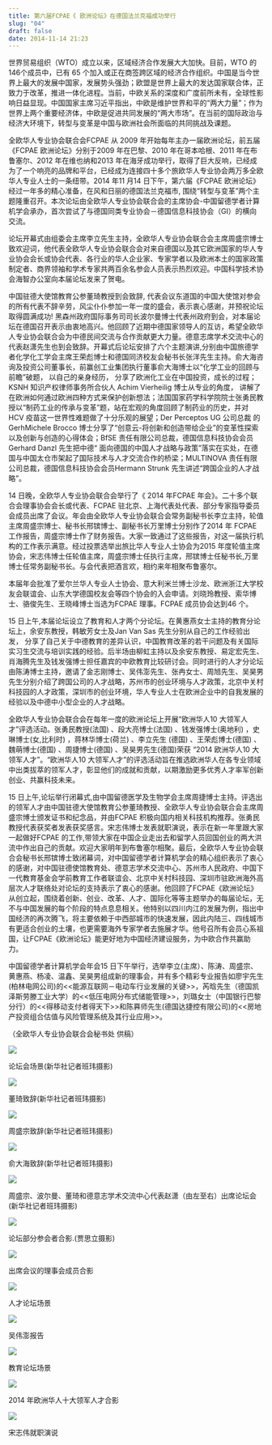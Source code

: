 ```yaml
---
title: 第六届FCPAE《 欧洲论坛》在德国法兰克福成功举行
slug: "04"
draft: false
date: 2014-11-14 21:23
---
```

世界贸易组织（WTO）成立以来，区域经济合作发展大大加快。目前，WTO 的 146个成员中，已有 65 个加入或正在商签跨区域的经济合作组织。中国是当今世界上最大的发展中国家，发展势头强劲；欧盟是世界上最大的发达国家联合体，正致力于改革，推进一体化进程。当前，中欧关系的深度和广度前所未有，全球性影响日益显现。中国国家主席习近平指出，中欧是维护世界和平的“两大力量”；作为世界上两个重要经济体，中欧是促进共同发展的“两大市场”。在当前的国际政治与经济大环境下，转型与变革是中国与欧洲社会所面临的共同挑战及课题。

全欧华人专业协会联合会FCPAE 从 2009 年开始每年主办一届欧洲论坛，前五届《FCPAE 欧洲论坛》分别于2009 年在巴黎、2010 年在哥本哈根、2011 年在布鲁塞尔、2012 年在维也纳和2013 年在海牙成功举行，取得了巨大反响，已经成为了一个响亮的品牌和平台，已经成为连接四十多个旅欧华人专业协会两万多全欧华人专业人士的一条纽带。2014 年11 月14 日下午，第六届《FCPAE 欧洲论坛》经过一年多的精心准备，在风和日丽的德国法兰克福市, 围绕“转型与变革”两个主题隆重召开。本次论坛由全欧华人专业协会联合会的主席协会-中国留德学者计算机学会承办，首次尝试了与德国同类专业协会－德国信息科技协会（GI）的横向交流。

论坛开幕式由组委会主席李立先生主持，全欧华人专业协会联合会主席周盛宗博士致欢迎词，他代表全欧华人专业协会联合会对来自德国以及其它欧洲国家的华人专业协会会长或协会代表、各行业的华人企业家、专家学者以及欧洲本土的国家政策制定者、商界领袖和学术专家共两百余名参会人员表示热烈欢迎。中国科学技术协会海智办公室向本届论坛发来了贺电。

中国驻德大使馆教育公参董琦教授到会致辞, 代表会议东道国的中国大使馆对参会的所有代表不辞辛劳，风尘仆仆参加一年一度的盛会，表示衷心感谢，并预祝论坛取得圆满成功! 黑森州政府国际事务司司长波尔曼博士代表州政府到会，对本届论坛在德国召开表示由衷地高兴。他回顾了近期中德国家领导人的互访，希望全欧华人专业协会联合会为中德民间交流与合作贡献更大力量。德意志席学术交流中心的代表赵潇先生也到会致辞。开幕式后论坛安排了六个主题演讲,分别由中国旅德学者化学化工学会主席王荣彪博士和德国同济校友会秘书长张洋先生主持。俞大海咨询及投资公司董事长，前赢创工业集团执行董事俞大海博士以“化学工业的回顾与前瞻”破题， 以自己的亲身经历， 分享了欧洲化工业在中国投资，成长的过程；KSNH 知识产权律师事务所合伙人 Achim Vierheilig 博士从专业的角度， 讲解了在欧洲如何通过欧洲四种方式来保护创新想法；法国国家药学科学院院士张勇民教授以“制药工业的传承与变革”题，站在宏观的角度回顾了制药业的历史，并对HCV 疫苗这一世界性难题做了十分乐观的展望；Der Perceptos UG 公司总裁 的GerhMichele Brocco 博士分享了“创意云-将创新和创造带给企业”的变革性探索以及创新与创造的心得体会；BfSE 责任有限公司总裁，德国信息科技协会会员 Gerhard Danzl 先生把中德“ 面向德国的中国人才战略与政策”落实在实处，在德国与中国太仓市架起了国际技术与人才交流合作的桥梁；MULTINOVA 责任有限公司总裁，德国信息科技协会会员Hermann Strunk 先生讲述“跨国企业的人才战略”。

14 日晚，全欧华人专业协会联合会举行了《 2014 年FCPAE 年会》。二十多个联合会理事协会会长或代表、FCPAE 驻北京、上海代表处代表、部分专家指导委员会成员出席了会议。年会由全欧华人专业协会联合会常务副秘书长李立主持，轮值主席周盛宗博士、秘书长邢镔博士、副秘书长万里博士分别作了2014 年 FCPAE 工作报告，周盛宗博士作了财务报告。大家一致通过了这些报告，对这一届执行机构的工作表示满意。经过投票选举出旅比华人专业人士协会为2015 年度轮值主席协会，宋志伟博士任轮值主席，周盛宗博士任执行主席，邢镔博士任秘书长,万里博士任常务副秘书长。与会代表把酒言欢，相约来年相聚布鲁塞尔。

本届年会批准了爱尔兰华人专业人士协会、意大利米兰博士沙龙、欧洲浙江大学校友会联谊会、山东大学德国校友会等四个协会的入会申请。刘晓玲教授、索华博士、骆俊先生、王晓峰博士当选为FCPAE 理事。FCPAE 成员协会达到46 个。

15 日上午,本届论坛设立了教育和人才两个分论坛。在黄惠燕女士主持的教育分论坛上，余安东教授，韩敏芳女士及Jan Van Sas 先生分别从自己的工作经验出发， 分享了自己关于中德教育的差异认识，中国教育改革的若干问题及有关国际实习生交流与培训实践的经验。后半场由柳虹主持以及余安东教授、易定宏先生、肖海腾先生及钱发强博士担任嘉宾的中欧教育比较研讨会。同时进行的人才分论坛由陈涛博士主持，邀请了金志刚博士、吴伟澎先生、张冉女士、周旭先生、吴昊男先生分别介绍了跨国公司的人才战略，苏州市的创业环境与人才政策，北京中关村科技园的人才政策，深圳市的创业环境，华人专业人士在欧洲企业中的自我发展的经验以及中德中小型企业的人才战略。

全欧华人专业协会联合会在每年一度的欧洲论坛上开展“欧洲华人10 大领军人才”评选活动。张勇民教授(法国) 、段大亮博士(法国) 、钱发强博士(奥地利) ，史琳博士(女,比利时) ，蒋林华博士(荷兰) 、李立先生 (德国) 、王荣彪博士(德国) 、魏萌博士(德国) 、周捷博士(德国) 、吴昊男先生(德国)荣获 “2014 欧洲华人10 大领军人才”。“欧洲华人10 大领军人才”的评选活动旨在推选欧洲华人在各专业领域中出类拔萃的领军人才，彰显他们的成就和贡献，以期激励更多优秀人才率军创新创业、共赢科技未来。

15 日上午,论坛举行闭幕式,由中国留德医学及生物学会主席周捷博士主持。评选出的领军人才由中国驻德大使馆教育公参董琦教授、全欧华人专业协会联合会主席周盛宗博士颁发证书和纪念品，并由FCPAE 积极向国内相关科技机构推荐。张勇民教授代表获奖者发表获奖感言。宋志伟博士发表就职演说，表示在新一年里跟大家一起做好FCPAE 的工作,带领大家在中国企业走出去和留学人员回国创业的两大洪流中作出自己的贡献。欢迎大家明年到布鲁塞尔相聚。最后，全欧华人专业协会联合会秘书长邢镔博士致闭幕词，对中国留德学者计算机学会的精心组织表示了衷心的感谢，对中国驻德使馆教育处、德意志学术交流中心、苏州市人民政府、中国下一代教育基金会学前教育工作者联谊会、北京中关村科技园、深圳市驻欧洲海外高层次人才联络处对论坛的支持表示了衷心的感谢。他回顾了FCPAE《欧洲论坛》从创立起，围绕着创新、创业、改革、人才、国际化等等主题举办的每届论坛，无不与中国发展的每个阶段的特点息息相关。他特别以四川内江的发展为例，指出中国经济的再次腾飞，将主要依赖于中西部城市的快速发展，因此内陆三、四线城市有更适合创业的土壤，也更需要海外专家学者去施展才华。他号召所有会员心系祖国，让FCPAE《欧洲论坛》能更好地为中国经济建设服务，为中欧合作共赢助力。

中国留德学者计算机学会年会15 日下午举行，选举李立(主席）、陈涛、周盛宗、黄惠燕、杨凌、温鑫、吴昊男组成新的理事会，并有多个精彩专业报告如廖宇先生(柏林电网公司)的<<能源互联网－电动车行业发展的关键>>，芮晗先生（德国凯泽斯劳滕工业大学）的<<低压电网分布式储能管理>>，刘璐女士（中国银行巴黎分行）的<<得移动支付者得天下>>和陈奡师先生(德国达捷控有限公司)的<<房地产投资组合估值与风险管理系统及其行业应用>>。

（全欧华人专业协会联合会秘书处 供稿）

![](public/upload/图片_20241016212759.png)

论坛会场景(新华社记者班玮摄影)

![](public/upload/图片_20241016212803.png)

董琦致辞(新华社记者班玮摄影)

![](public/upload/图片_20241016212806.png)

周盛宗致辞(新华社记者班玮摄影)

![](public/upload/图片_20241016212808.png)

俞大海致辞(新华社记者班玮摄影)

![](public/upload/图片_20241016212811.png)

周盛宗、波尔曼、董琦和德意志学术交流中心代表赵潇（由左至右）出席论坛会(新华社记者班玮摄影)

![](public/upload/图片_20241016212814.png)

论坛部分参会者合影.(贾思立摄影)

![](public/upload/图片_20241016212817.png)

出席会议的理事会成员合影

![](public/upload/图片_20241016212819.png)

人才论坛场景

![](public/upload/图片_20241016212822.png)

吴伟澎报告

![](public/upload/图片_20241016212825.png)

教育论坛场景

![](public/upload/图片_20241016212827.png)

2014 年欧洲华人十大领军人才合影

![](public/upload/wechat截图_20241016212748.png)

宋志伟就职演说
